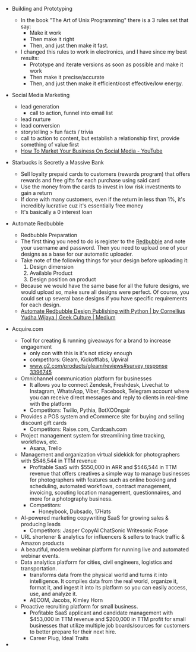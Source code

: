 - Building and Prototyping
    - In the book "The Art of Unix Programming" there is a 3 rules set that say: 
        - Make it work 
        - Then make it right 
        - Then, and just then make it fast.  
    - I changed this rules to work in electronics, and I have since my best results: 
        - Prototype and iterate versions as soon as possible and make it work 
        - Then make it precise/accurate 
        - Then, and just then make it efficient/cost effective/low energy.  
- Social Media Marketing
    - lead generation
        - call to action, funnel into email list
    - lead nurture
    - lead conversion
    - storytelling > fun facts / trivia
    - call to action to content, but establish a relationship first, provide something of value first
    - [How To Market Your Business On Social Media - YouTube](https://youtu.be/RmwI_QqcPQc) 
- Starbucks is Secretly a Massive Bank
    - Sell loyalty prepaid cards to customers (rewards program) that offers rewards and free gifts for each purchase using said card
    - Use the money from the cards to invest in low risk investments to gain a return
    - If done with many customers, even if the return in less than 1%, it's incredibly lucrative cuz it's essentially free money
    - It's basically a 0 interest loan
- Automate Redbubble
    - Redbubble Preparation
    - The first thing you need to do is register to the [Redbubble](https://medium.com/geekculture/www.redbubble.com) and note your username and password. Then you need to upload one of your designs as a base for our automatic uploader.
    - Take note of the following things for your design before uploading it:
        1. Design dimension
        2. Available Product
        3. Design position on product
    - Because we would have the same base for all the future designs, we would upload so, make sure all designs were perfect. Of course, you could set up several base designs if you have specific requirements for each design.
    - [Automate Redbubble Design Publishing with Python | by Cornellius Yudha Wijaya | Geek Culture | Medium](https://medium.com/geekculture/automate-redbubble-design-publishing-with-python-e19485401966) 
- Acquire.com
    - Tool for creating & running giveaways for a brand to increase engagement
        - only con with this is it's not sticky enough
        - competitors: Gleam, Kickofflabs, Upviral  
        - [www.g2.com/products/gleam/reviews#survey response 3396745](https://www.g2.com/products/gleam/reviews#survey-response-3396745) 
    - Omnichannel communication platform for businesses
        - It allows you to connect Zendesk, Freshdesk, Livechat to Instagram, WhatsApp, Viber, Facebook, Telegram account where you can receive direct messages and reply to clients in real-time with the platform
        - Competitors:   Twilio, Pythia, BotXOOngair  
    - Provides a POS system and eCommerce site for buying and selling discount gift cards
        - Competitors:   Raise.com, Cardcash.com  
    - Project management system for streamlining time tracking, workflows, etc.  
        - Asana, Trello
    - Management and organization virtual sidekick for photographers with $546,544 in TTM revenue
        - Profitable SaaS with $550,000 in ARR and $546,544 in TTM revenue that offers creatives a simple way to manage businesses for photographers with features such as online booking and scheduling, automated workflows, contract management, invoicing, scouting location management, questionnaires, and more for a photography business.
        - Competitors:
            - Honeybook, Dubsado, 17Hats  
    - AI-powered marketing copywriting SaaS for growing sales & producing leads  
        - Competitors: Jasper CopyAI ChatSonic Writesonic Frase  
    - URL shortener & analytics for influencers & sellers to track traffic & Amazon products  
    - A beautiful, modern webinar platform for running live and automated webinar events.  
    - Data analytics platform for cities, civil engineers, logistics and transportation.  
        - transforms data from the physical world and turns it into intelligence. It compiles data from the real world, organize it, format it, and ingest it into its platform so you can easily access, use, and analyze it.  
        - AECOM, Jacobs, Kimley Horn  
    - Proactive recruiting platform for small business.  
        - Profitable SaaS applicant and candidate management with $453,000 in TTM revenue and $200,000 in TTM profit for small businesses that utilize multiple job boards/sources for customers to better prepare for their next hire.
        - Career Plug, Ideal Traits
  
- 
